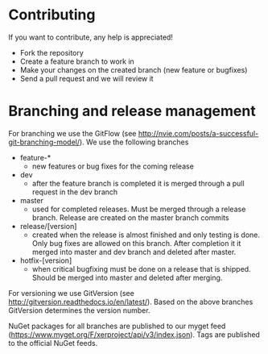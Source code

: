 # Contributing

If you want to contribute, any help is appreciated! 

- Fork the repository
- Create a feature branch to work in
- Make your changes on the created branch (new feature or bugfixes)
- Send a pull request and we will review it

# Branching and release management

For branching we use the GitFlow (see http://nvie.com/posts/a-successful-git-branching-model/). We use the following branches

- feature-*
  - new features or bug fixes for the coming release
- dev
  - after the feature branch is completed it is merged through a pull request in the dev branch
- master
  - used for completed releases. Must be merged through a release branch. Release are created on the master branch commits
- release/[version]
  - created when the release is almost finished and only testing is done. Only bug fixes are allowed on this branch. After completion it it merged into master and dev branch and deleted after master.
- hotfix-[version]
  - when critical bugfixing must be done on a release that is shipped. Should be merged into master and deleted after merging.

For versioning we use GitVersion (see http://gitversion.readthedocs.io/en/latest/). Based on the above branches GitVersion determines the version number. 

NuGet packages for all branches are published to our myget feed (https://www.myget.org/F/xerproject/api/v3/index.json). Tags are published to the official NuGet feeds. 
